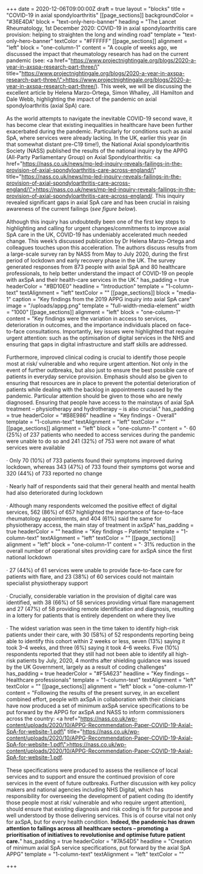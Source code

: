 +++
date = 2020-12-06T09:00:00Z
draft = true
layout = "blocks"
title = "COVID-19 in axial spondyloarthritis"
[[page_sections]]
backgroundColor = "#36E4DA"
block = "text-only-hero-banner"
heading = "The Lancet Rheumatology, 1st December 2020: COVID-19 in axial spondyloarthritis care provision: helping to straighten the long and winding road"
template = "text-only-hero-banner"
textColor = "#FFFFFF"
[[page_sections]]
alignment = "left"
block = "one-column-1"
content = "A couple of weeks ago, we discussed the impact that rheumatology research has had on the current pandemic (see: <a href=\"https://www.projectnightingale.org/blogs/2020-a-year-in-axspa-research-part-three/\" title=\"https://www.projectnightingale.org/blogs/2020-a-year-in-axspa-research-part-three/\">https://www.projectnightingale.org/blogs/2020-a-year-in-axspa-research-part-three/</a>). This week, we will be discussing the excellent article by Helena Marzo-Ortega, Simon Whalley, Jill Hamilton and Dale Webb, highlighting the impact of the pandemic on axial spondyloarthritis (axial SpA) care.<br><br>As the world attempts to navigate the inevitable COVID-19 second wave, it has become clear that existing inequalities in healthcare have been further exacerbated during the pandemic. Particularly for conditions such as axial SpA, where services were already lacking. In the UK, earlier this year (in that somewhat distant pre-C19 time!), the National Axial spondyloarthritis Society (NASS) published the results of the national inquiry by the APPG (All-Party Parliamentary Group) on Axial Spondyloarthritis: <a href=\"https://nass.co.uk/news/mp-led-inquiry-reveals-failings-in-the-provision-of-axial-spondyloarthritis-care-across-england/\" title=\"https://nass.co.uk/news/mp-led-inquiry-reveals-failings-in-the-provision-of-axial-spondyloarthritis-care-across-england/\">https://nass.co.uk/news/mp-led-inquiry-reveals-failings-in-the-provision-of-axial-spondyloarthritis-care-across-england/</a>. This inquiry revealed significant gaps in axial SpA care and has been crucial in raising awareness of the current failings (<em>see figure below</em>).<br><br>Although this inquiry has undoubtedly been one of the first key steps to highlighting and calling for urgent changes/commitments to improve axial SpA care in the UK, COVID-19 has undeniably accelerated much needed change. This week’s discussed publication by Dr Helena Marzo-Ortega and colleagues touches upon this acceleration. The authors discuss results from a large-scale survey ran by NASS from May to July 2020, during the first period of lockdown and early recovery phase in the UK. The survey generated responses from 873 people with axial SpA and 80 healthcare professionals, to help better understand the impact of COVID-19 on people with axSpA and their health-care services in the UK."
has_padding = true
headerColor = "#BD10E0"
headline = "Introduction"
template = "1-column-text"
textAlignment = "left"
textColor = ""
[[page_sections]]
block = "media-1"
caption = "Key findings from the 2019 APPG inquiry into axial SpA care"
image = "/uploads/appg.png"
template = "full-width-media-element"
width = "1000"
[[page_sections]]
alignment = "left"
block = "one-column-1"
content = "Key findings were the variation in access to services, deterioration in outcomes, and the importance individuals placed on face-to-face consultations. Importantly, key issues were highlighted that require urgent attention: such as the optimisation of digital services in the NHS and ensuring that gaps in digital infrastructure and staff skills are addressed.<br><br>Furthermore, improved clinical coding is crucial to identify those people most at risk/ vulnerable and who require urgent attention. Not only in the event of further outbreaks, but also just to ensure the best possible care of patients in everyday service provision. Emphasis should also be given to ensuring that resources are in place to prevent the potential deterioration of patients while dealing with the backlog in appointments caused by the pandemic. Particular attention should be given to those who are newly diagnosed. Ensuring that people have access to the mainstays of axial SpA treatment – physiotherapy and hydrotherapy – is also crucial."
has_padding = true
headerColor = "#B8E986"
headline = "Key findings - Overall"
template = "1-column-text"
textAlignment = "left"
textColor = ""
[[page_sections]]
alignment = "left"
block = "one-column-1"
content = "· 60 (25%) of 237 patients who needed to access services during the pandemic were unable to do so and 241 (32%) of 753 were not aware of what services were available<br><br>· Only 70 (10%) of 733 patients found their symptoms improved during lockdown, whereas 343 (47%) of 733 found their symptoms got worse and 320 (44%) of 733 reported no change<br><br>· Nearly half of respondents said that their general health and mental health had also deteriorated during lockdown<br><br>· Although many respondents welcomed the positive effect of digital services, 562 (86%) of 657 highlighted the importance of face-to-face rheumatology appointments, and 404 (61%) said the same for physiotherapy access, the main stay of treatment in axSpA"
has_padding = true
headerColor = ""
headline = "Key findings – Patients"
template = "1-column-text"
textAlignment = "left"
textColor = ""
[[page_sections]]
alignment = "left"
block = "one-column-1"
content = "· 31% reduction in the overall number of operational sites providing care for axSpA since the first national lockdown<br><br>· 27 (44%) of 61 services were unable to provide face-to-face care for patients with flare, and 23 (38%) of 60 services could not maintain specialist physiotherapy support<br><br>· Crucially, considerable variation in the provision of digital care was identified, with 38 (66%) of 58 services providing virtual flare management and 27 (47%) of 58 providing remote identification and diagnosis, resulting in a lottery for patients that is entirely dependent on where they live<br><br>· The widest variation was seen in the time taken to identify high-risk patients under their care, with 30 (58%) of 52 respondents reporting being able to identify this cohort within 2 weeks or less, seven (13%) saying it took 3–4 weeks, and three (6%) saying it took 4–6 weeks. Five (10%) respondents reported that they still had not been able to identify all high-risk patients by July, 2020, 4 months after shielding guidance was issued by the UK Government, largely as a result of coding challenges"
has_padding = true
headerColor = "#F5A623"
headline = "Key findings – Healthcare professionals"
template = "1-column-text"
textAlignment = "left"
textColor = ""
[[page_sections]]
alignment = "left"
block = "one-column-1"
content = "Following the results of the present survey, in an excellent combined effort, people with axSpA in collaboration with their clinicians have now produced a set of minimum axSpA service specifications to be put forward by the APPG for axSpA and NASS to inform commissioners across the country: <a href=\"https://nass.co.uk/wp-content/uploads/2020/10/APPG-Recommendation-Paper-COVID-19-Axial-SpA-for-website-1.pdf\" title=\"https://nass.co.uk/wp-content/uploads/2020/10/APPG-Recommendation-Paper-COVID-19-Axial-SpA-for-website-1.pdf\">https://nass.co.uk/wp-content/uploads/2020/10/APPG-Recommendation-Paper-COVID-19-Axial-SpA-for-website-1.pdf</a>. <br><br>These specifications were produced to assess the resilience of local services and to support and ensure the continued provision of core services in the event of future outbreaks. Further discussion with key policy makers and national agencies including NHS Digital, which has responsibility for overseeing the development of patient coding (to identify those people most at risk/ vulnerable and who require urgent attention), should ensure that existing diagnosis and risk coding is fit for purpose and well understood by those delivering services. This is of course vital not only for axSpA, but for every health condition. <strong>Indeed, the pandemic has drawn attention to failings across all healthcare sectors – promoting a prioritisation of initiatives to revolutionise and optimise future patient care.</strong>"
has_padding = true
headerColor = "#7A54D5"
headline = "Creation of minimum axial SpA service specifications, put forward by the axial SpA APPG"
template = "1-column-text"
textAlignment = "left"
textColor = ""

+++

